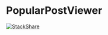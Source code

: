 # PopularPostViewer




[![StackShare](https://img.shields.io/badge/tech-stack-0690fa.svg?style=flat)](https://stackshare.io/superduo301/popularpostviewer)
